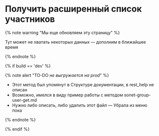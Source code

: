 # Получить расширенный список участников

{% note warning "Мы еще обновляем эту страницу" %}

Тут может не хватать некоторых данных — дополним в ближайшее время

{% endnote %}

{% if build == 'dev' %}

{% note alert "TO-DO _не выгружается на prod_" %}

- Этот метод был упомянут в Структуре документации, в rest_help не описан
- Возможно, имелся в виду пример работы с методом sonet-group-user-get.md
- Нужно либо описать, либо удалить этот файл — Убрала из меню пока

{% endnote %}

{% endif %}